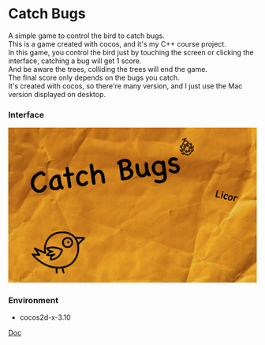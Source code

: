 # Catch Bugs
A simple game to control the bird to catch bugs.      
This is a game created with cocos, and it's my C++ course project.      
In this game, you control the bird just by touching the screen or clicking the interface, catching a bug will get 1 score.    
And be aware the trees, colliding the trees will end the game.     
The final score only depends on the bugs you catch.      
  It's created with cocos, so there're many version, and I just use the Mac version displayed on desktop. 
  
### Interface
  <img src='https://raw.githubusercontent.com/Lichuanro/CatchBugs/master/Resources/res/profile.png' width='600px'>  
  
### Environment  
* cocos2d-x-3.10   

[Doc](https://github.com/Lichuanro/CatchBugs/blob/master/Document_catch_bugs_Licor.pdf)
